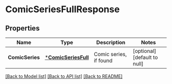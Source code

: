 # ComicSeriesFullResponse

## Properties
Name | Type | Description | Notes
------------ | ------------- | ------------- | -------------
**ComicSeries** | [***ComicSeriesFull**](ComicSeriesFull.md) | Comic series, if found | [optional] [default to null]

[[Back to Model list]](../README.md#documentation-for-models) [[Back to API list]](../README.md#documentation-for-api-endpoints) [[Back to README]](../README.md)


